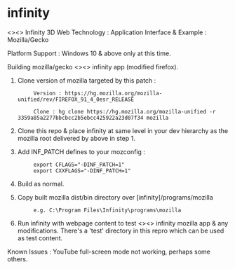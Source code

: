 # infinity
&lt;>&lt;> Infinity 3D Web Technology : Application Interface &amp; Example : Mozilla/Gecko

Platform Support : Windows 10 & above only at this time.

Building mozilla/gecko <><> infinity app (modified firefox).


1. Clone version of mozilla targeted by this patch :

            Version : https://hg.mozilla.org/mozilla-unified/rev/FIREFOX_91_4_0esr_RELEASE

            Clone : hg clone https://hg.mozilla.org/mozilla-unified -r 3359a85a2277bbcbcc2b5ebcc425922a23d07f34 mozilla


2. Clone this repo & place infinity at same level in your dev hierarchy as the mozilla root delivered by above in step 1.


3. Add INF_PATCH defines to your mozconfig :

            export CFLAGS="-DINF_PATCH=1"
            export CXXFLAGS="-DINF_PATCH=1"


4. Build as normal.

5. Copy built mozilla dist/bin directory over [infinity]/programs/mozilla

            e.g. C:\Program Files\Infinity\programs\mozilla

6. Run infinity with webpage content to test <><> infinity mozilla app & any modifications. There's a 'test' directory in this repro which can be used as test content. 



Known Issues : YouTube full-screen mode not working, perhaps some others. <br/>